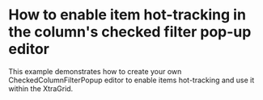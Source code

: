 # How to enable item hot-tracking in the column's checked filter pop-up editor


<p>This example demonstrates how to create your own CheckedColumnFilterPopup editor to enable items hot-tracking and use it within the XtraGrid.</p>

<br/>


